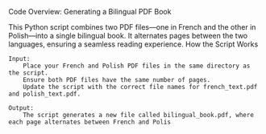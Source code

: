 Code Overview: Generating a Bilingual PDF Book

This Python script combines two PDF files—one in French and the other in Polish—into a single bilingual book. It alternates pages between the two languages, ensuring a seamless reading experience.
How the Script Works

    Input:
        Place your French and Polish PDF files in the same directory as the script.
        Ensure both PDF files have the same number of pages.
        Update the script with the correct file names for french_text.pdf and polish_text.pdf.

    Output:
        The script generates a new file called bilingual_book.pdf, where each page alternates between French and Polis
